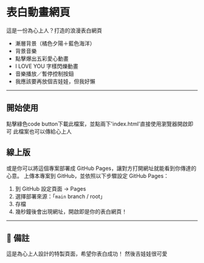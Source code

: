 # 表白動畫網頁

這是一份為心上人？打造的浪漫表白網頁

- 漸層背景（橘色夕陽＋藍色海洋）
- 背景音樂
- 點擊爆出五彩愛心動畫
- I LOVE YOU 字樣閃爍動畫
- 音樂播放／暫停控制按鈕
- 我應該要再放個吉娃娃，但我好懶

---

## 開始使用

點擊綠色code button下載此檔案，並點兩下'index.html'直接使用瀏覽器開啟即可
此檔案也可以傳給心上人

## 線上版

或是你可以將這個專案部署成 GitHub Pages，讓對方打開網址就能看到你傳達的心意。
上傳本專案到 GitHub，並依照以下步驟設定 GitHub Pages：

1. 到 GitHub 設定頁面 → Pages
2. 選擇部署來源：「`main` branch / root」
3. 存檔
4. 幾秒鐘後會出現網址，開啟即是你的表白網頁！

---

## 🧡 備註

這是為心上人設計的特製頁面，希望你表白成功！
然後吉娃娃很可愛
